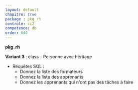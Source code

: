 ```yaml
---
layout: default
chapitre: true
package : pkg_rh
controle: cc2
competence: db
order: 640
---
```


**pkg_rh**

<!-- TODO db-2 : Table Personne -->
**Variant 3** : class - Personne avec héritage
- Requêtes SQL :
  - Donnez la liste des formateurs 
  - Donnez la liste des apprenants
  - Donnez les apprenants qui n'ont pas des tâches à faire